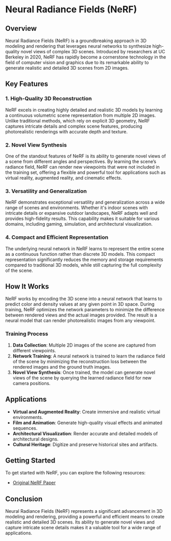 # Neural Radiance Fields (NeRF)

## Overview

Neural Radiance Fields (NeRF) is a groundbreaking approach in 3D modeling and rendering that leverages neural networks to synthesize high-quality novel views of complex 3D scenes. Introduced by researchers at UC Berkeley in 2020, NeRF has rapidly become a cornerstone technology in the field of computer vision and graphics due to its remarkable ability to generate realistic and detailed 3D scenes from 2D images.

## Key Features

### 1. **High-Quality 3D Reconstruction**

NeRF excels in creating highly detailed and realistic 3D models by learning a continuous volumetric scene representation from multiple 2D images. Unlike traditional methods, which rely on explicit 3D geometry, NeRF captures intricate details and complex scene features, producing photorealistic renderings with accurate depth and texture.

### 2. **Novel View Synthesis**

One of the standout features of NeRF is its ability to generate novel views of a scene from different angles and perspectives. By learning the scene’s radiance field, NeRF can render new viewpoints that were not included in the training set, offering a flexible and powerful tool for applications such as virtual reality, augmented reality, and cinematic effects.

### 3. **Versatility and Generalization**

NeRF demonstrates exceptional versatility and generalization across a wide range of scenes and environments. Whether it's indoor scenes with intricate details or expansive outdoor landscapes, NeRF adapts well and provides high-fidelity results. This capability makes it suitable for various domains, including gaming, simulation, and architectural visualization.

### 4. **Compact and Efficient Representation**

The underlying neural network in NeRF learns to represent the entire scene as a continuous function rather than discrete 3D models. This compact representation significantly reduces the memory and storage requirements compared to traditional 3D models, while still capturing the full complexity of the scene.

## How It Works

NeRF works by encoding the 3D scene into a neural network that learns to predict color and density values at any given point in 3D space. During training, NeRF optimizes the network parameters to minimize the difference between rendered views and the actual images provided. The result is a neural model that can render photorealistic images from any viewpoint.

### Training Process

1. **Data Collection**: Multiple 2D images of the scene are captured from different viewpoints.
2. **Network Training**: A neural network is trained to learn the radiance field of the scene by minimizing the reconstruction loss between the rendered images and the ground truth images.
3. **Novel View Synthesis**: Once trained, the model can generate novel views of the scene by querying the learned radiance field for new camera positions.

## Applications

- **Virtual and Augmented Reality**: Create immersive and realistic virtual environments.
- **Film and Animation**: Generate high-quality visual effects and animated sequences.
- **Architectural Visualization**: Render accurate and detailed models of architectural designs.
- **Cultural Heritage**: Digitize and preserve historical sites and artifacts.

## Getting Started

To get started with NeRF, you can explore the following resources:

- [Original NeRF Paper](https://arxiv.org/abs/2003.08934)

## Conclusion

Neural Radiance Fields (NeRF) represents a significant advancement in 3D modeling and rendering, providing a powerful and efficient means to create realistic and detailed 3D scenes. Its ability to generate novel views and capture intricate scene details makes it a valuable tool for a wide range of applications.
